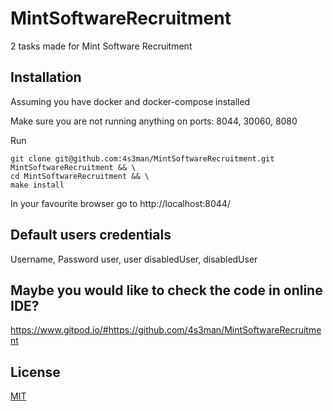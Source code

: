 # MintSoftwareRecruitment 
2 tasks made for Mint Software Recruitment

## Installation
Assuming you have docker and docker-compose installed

Make sure you are not running anything on ports: 8044, 30060, 8080

Run
```
git clone git@github.com:4s3man/MintSoftwareRecruitment.git MintSoftwareRecruitment && \
cd MintSoftwareRecruitment && \
make install    
```
In your favourite browser go to http://localhost:8044/

## Default users credentials
Username, Password
user, user
disabledUser, disabledUser

## Maybe you would like to check the code in online IDE?
https://www.gitpod.io/#https://github.com/4s3man/MintSoftwareRecruitment


## License
[MIT](https://choosealicense.com/licenses/mit/)